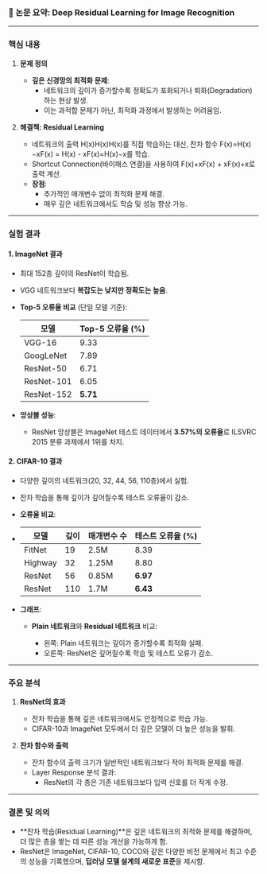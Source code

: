 ### 🚀 논문 요약: Deep Residual Learning for Image Recognition

---

### 핵심 내용

1. **문제 정의**
    
    - **깊은 신경망의 최적화 문제**:
        - 네트워크의 깊이가 증가할수록 정확도가 포화되거나 퇴화(Degradation)하는 현상 발생.
        - 이는 과적합 문제가 아닌, 최적화 과정에서 발생하는 어려움임.
2. **해결책: Residual Learning**
    
    - 네트워크의 출력 H(x)H(x)H(x)를 직접 학습하는 대신, 잔차 함수 F(x)=H(x)−xF(x) = H(x) - xF(x)=H(x)−x를 학습.
    - Shortcut Connection(바이패스 연결)을 사용하여 F(x)+xF(x) + xF(x)+x로 출력 계산.
    - **장점**:
        - 추가적인 매개변수 없이 최적화 문제 해결.
        - 매우 깊은 네트워크에서도 학습 및 성능 향상 가능.

---

### 실험 결과

#### 1. **ImageNet 결과**

- 최대 152층 깊이의 ResNet이 학습됨.
    
- VGG 네트워크보다 **복잡도는 낮지만 정확도는 높음**.
    
- **Top-5 오류율 비교** (단일 모델 기준):
    
    |모델|Top-5 오류율 (%)|
    |---|---|
    |VGG-16|9.33|
    |GoogLeNet|7.89|
    |ResNet-50|6.71|
    |ResNet-101|6.05|
    |ResNet-152|**5.71**|
    
- **앙상블 성능**:
    
    - ResNet 앙상블은 ImageNet 테스트 데이터에서 **3.57%의 오류율**로 ILSVRC 2015 분류 과제에서 1위를 차지.

#### 2. **CIFAR-10 결과**

- 다양한 깊이의 네트워크(20, 32, 44, 56, 110층)에서 실험.
    
- 잔차 학습을 통해 깊이가 깊어질수록 테스트 오류율이 감소.
    
- **오류율 비교**:
-
    |모델|깊이|매개변수 수|테스트 오류율 (%)|
    |---|---|---|---|
    |FitNet|19|2.5M|8.39|
    |Highway|32|1.25M|8.80|
    |ResNet|56|0.85M|**6.97**|
    |ResNet|110|1.7M|**6.43**|
    
- **그래프**:
    
    - **Plain 네트워크**와 **Residual 네트워크** 비교:
        
        - 왼쪽: Plain 네트워크는 깊이가 증가할수록 최적화 실패.
        - 오른쪽: ResNet은 깊어질수록 학습 및 테스트 오류가 감소.

---

### 주요 분석

1. **ResNet의 효과**
    
    - 잔차 학습을 통해 깊은 네트워크에서도 안정적으로 학습 가능.
    - CIFAR-10과 ImageNet 모두에서 더 깊은 모델이 더 높은 성능을 발휘.
2. **잔차 함수와 출력**
    
    - 잔차 함수의 출력 크기가 일반적인 네트워크보다 작아 최적화 문제를 해결.
    - Layer Response 분석 결과:
        - ResNet의 각 층은 기존 네트워크보다 입력 신호를 더 작게 수정.

---

### 결론 및 의의

- **잔차 학습(Residual Learning)**은 깊은 네트워크의 최적화 문제를 해결하며, 더 많은 층을 쌓는 데 따른 성능 개선을 가능하게 함.
- ResNet은 ImageNet, CIFAR-10, COCO와 같은 다양한 비전 문제에서 최고 수준의 성능을 기록했으며, **딥러닝 모델 설계의 새로운 표준**을 제시함.